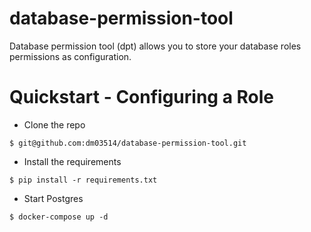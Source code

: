 # database-permission-tool

Database permission tool (dpt) allows you to store your database roles permissions as configuration. 

# Quickstart - Configuring a Role

- Clone the repo

```
$ git@github.com:dm03514/database-permission-tool.git
```

- Install the requirements 

```
$ pip install -r requirements.txt
```

- Start Postgres

```
$ docker-compose up -d
```
